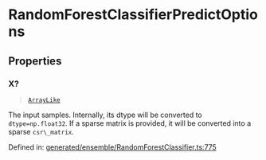 # RandomForestClassifierPredictOptions

## Properties

### X?

> [`ArrayLike`](../types/ArrayLike.md)

The input samples. Internally, its dtype will be converted to `dtype=np.float32`. If a sparse matrix is provided, it will be converted into a sparse `csr\_matrix`.

Defined in:  [generated/ensemble/RandomForestClassifier.ts:775](https://github.com/transitive-bullshit/scikit-learn-ts/blob/b59c1ff/packages/sklearn/src/generated/ensemble/RandomForestClassifier.ts#L775)
